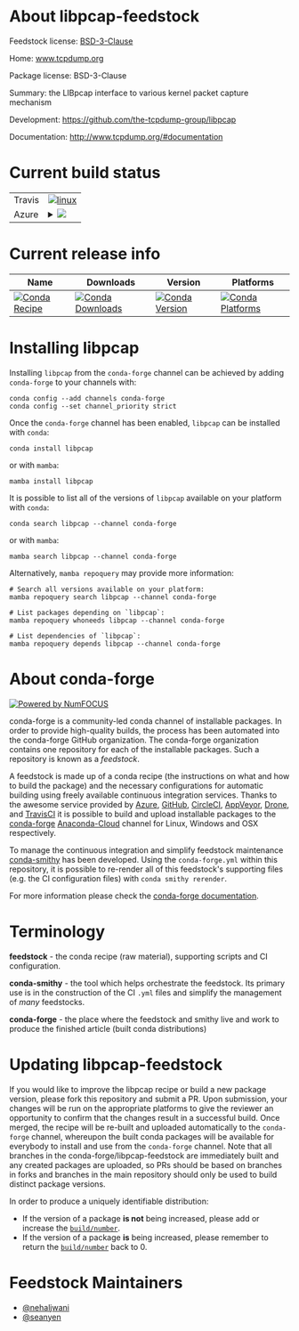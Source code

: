About libpcap-feedstock
=======================

Feedstock license: [BSD-3-Clause](https://github.com/conda-forge/libpcap-feedstock/blob/main/LICENSE.txt)

Home: www.tcpdump.org

Package license: BSD-3-Clause

Summary: the LIBpcap interface to various kernel packet capture mechanism

Development: https://github.com/the-tcpdump-group/libpcap

Documentation: http://www.tcpdump.org/#documentation

Current build status
====================


<table><tr>
    <td>Travis</td>
    <td>
      <a href="https://app.travis-ci.com/conda-forge/libpcap-feedstock">
        <img alt="linux" src="https://img.shields.io/travis/com/conda-forge/libpcap-feedstock/main.svg?label=Linux">
      </a>
    </td>
  </tr>
    
  <tr>
    <td>Azure</td>
    <td>
      <details>
        <summary>
          <a href="https://dev.azure.com/conda-forge/feedstock-builds/_build/latest?definitionId=6053&branchName=main">
            <img src="https://dev.azure.com/conda-forge/feedstock-builds/_apis/build/status/libpcap-feedstock?branchName=main">
          </a>
        </summary>
        <table>
          <thead><tr><th>Variant</th><th>Status</th></tr></thead>
          <tbody><tr>
              <td>linux_64</td>
              <td>
                <a href="https://dev.azure.com/conda-forge/feedstock-builds/_build/latest?definitionId=6053&branchName=main">
                  <img src="https://dev.azure.com/conda-forge/feedstock-builds/_apis/build/status/libpcap-feedstock?branchName=main&jobName=linux&configuration=linux%20linux_64_" alt="variant">
                </a>
              </td>
            </tr><tr>
              <td>linux_aarch64</td>
              <td>
                <a href="https://dev.azure.com/conda-forge/feedstock-builds/_build/latest?definitionId=6053&branchName=main">
                  <img src="https://dev.azure.com/conda-forge/feedstock-builds/_apis/build/status/libpcap-feedstock?branchName=main&jobName=linux&configuration=linux%20linux_aarch64_" alt="variant">
                </a>
              </td>
            </tr><tr>
              <td>linux_ppc64le</td>
              <td>
                <a href="https://dev.azure.com/conda-forge/feedstock-builds/_build/latest?definitionId=6053&branchName=main">
                  <img src="https://dev.azure.com/conda-forge/feedstock-builds/_apis/build/status/libpcap-feedstock?branchName=main&jobName=linux&configuration=linux%20linux_ppc64le_" alt="variant">
                </a>
              </td>
            </tr><tr>
              <td>osx_64</td>
              <td>
                <a href="https://dev.azure.com/conda-forge/feedstock-builds/_build/latest?definitionId=6053&branchName=main">
                  <img src="https://dev.azure.com/conda-forge/feedstock-builds/_apis/build/status/libpcap-feedstock?branchName=main&jobName=osx&configuration=osx%20osx_64_" alt="variant">
                </a>
              </td>
            </tr><tr>
              <td>osx_arm64</td>
              <td>
                <a href="https://dev.azure.com/conda-forge/feedstock-builds/_build/latest?definitionId=6053&branchName=main">
                  <img src="https://dev.azure.com/conda-forge/feedstock-builds/_apis/build/status/libpcap-feedstock?branchName=main&jobName=osx&configuration=osx%20osx_arm64_" alt="variant">
                </a>
              </td>
            </tr><tr>
              <td>win_64</td>
              <td>
                <a href="https://dev.azure.com/conda-forge/feedstock-builds/_build/latest?definitionId=6053&branchName=main">
                  <img src="https://dev.azure.com/conda-forge/feedstock-builds/_apis/build/status/libpcap-feedstock?branchName=main&jobName=win&configuration=win%20win_64_" alt="variant">
                </a>
              </td>
            </tr>
          </tbody>
        </table>
      </details>
    </td>
  </tr>
</table>

Current release info
====================

| Name | Downloads | Version | Platforms |
| --- | --- | --- | --- |
| [![Conda Recipe](https://img.shields.io/badge/recipe-libpcap-green.svg)](https://anaconda.org/conda-forge/libpcap) | [![Conda Downloads](https://img.shields.io/conda/dn/conda-forge/libpcap.svg)](https://anaconda.org/conda-forge/libpcap) | [![Conda Version](https://img.shields.io/conda/vn/conda-forge/libpcap.svg)](https://anaconda.org/conda-forge/libpcap) | [![Conda Platforms](https://img.shields.io/conda/pn/conda-forge/libpcap.svg)](https://anaconda.org/conda-forge/libpcap) |

Installing libpcap
==================

Installing `libpcap` from the `conda-forge` channel can be achieved by adding `conda-forge` to your channels with:

```
conda config --add channels conda-forge
conda config --set channel_priority strict
```

Once the `conda-forge` channel has been enabled, `libpcap` can be installed with `conda`:

```
conda install libpcap
```

or with `mamba`:

```
mamba install libpcap
```

It is possible to list all of the versions of `libpcap` available on your platform with `conda`:

```
conda search libpcap --channel conda-forge
```

or with `mamba`:

```
mamba search libpcap --channel conda-forge
```

Alternatively, `mamba repoquery` may provide more information:

```
# Search all versions available on your platform:
mamba repoquery search libpcap --channel conda-forge

# List packages depending on `libpcap`:
mamba repoquery whoneeds libpcap --channel conda-forge

# List dependencies of `libpcap`:
mamba repoquery depends libpcap --channel conda-forge
```


About conda-forge
=================

[![Powered by
NumFOCUS](https://img.shields.io/badge/powered%20by-NumFOCUS-orange.svg?style=flat&colorA=E1523D&colorB=007D8A)](https://numfocus.org)

conda-forge is a community-led conda channel of installable packages.
In order to provide high-quality builds, the process has been automated into the
conda-forge GitHub organization. The conda-forge organization contains one repository
for each of the installable packages. Such a repository is known as a *feedstock*.

A feedstock is made up of a conda recipe (the instructions on what and how to build
the package) and the necessary configurations for automatic building using freely
available continuous integration services. Thanks to the awesome service provided by
[Azure](https://azure.microsoft.com/en-us/services/devops/), [GitHub](https://github.com/),
[CircleCI](https://circleci.com/), [AppVeyor](https://www.appveyor.com/),
[Drone](https://cloud.drone.io/welcome), and [TravisCI](https://travis-ci.com/)
it is possible to build and upload installable packages to the
[conda-forge](https://anaconda.org/conda-forge) [Anaconda-Cloud](https://anaconda.org/)
channel for Linux, Windows and OSX respectively.

To manage the continuous integration and simplify feedstock maintenance
[conda-smithy](https://github.com/conda-forge/conda-smithy) has been developed.
Using the ``conda-forge.yml`` within this repository, it is possible to re-render all of
this feedstock's supporting files (e.g. the CI configuration files) with ``conda smithy rerender``.

For more information please check the [conda-forge documentation](https://conda-forge.org/docs/).

Terminology
===========

**feedstock** - the conda recipe (raw material), supporting scripts and CI configuration.

**conda-smithy** - the tool which helps orchestrate the feedstock.
                   Its primary use is in the construction of the CI ``.yml`` files
                   and simplify the management of *many* feedstocks.

**conda-forge** - the place where the feedstock and smithy live and work to
                  produce the finished article (built conda distributions)


Updating libpcap-feedstock
==========================

If you would like to improve the libpcap recipe or build a new
package version, please fork this repository and submit a PR. Upon submission,
your changes will be run on the appropriate platforms to give the reviewer an
opportunity to confirm that the changes result in a successful build. Once
merged, the recipe will be re-built and uploaded automatically to the
`conda-forge` channel, whereupon the built conda packages will be available for
everybody to install and use from the `conda-forge` channel.
Note that all branches in the conda-forge/libpcap-feedstock are
immediately built and any created packages are uploaded, so PRs should be based
on branches in forks and branches in the main repository should only be used to
build distinct package versions.

In order to produce a uniquely identifiable distribution:
 * If the version of a package **is not** being increased, please add or increase
   the [``build/number``](https://docs.conda.io/projects/conda-build/en/latest/resources/define-metadata.html#build-number-and-string).
 * If the version of a package **is** being increased, please remember to return
   the [``build/number``](https://docs.conda.io/projects/conda-build/en/latest/resources/define-metadata.html#build-number-and-string)
   back to 0.

Feedstock Maintainers
=====================

* [@nehaljwani](https://github.com/nehaljwani/)
* [@seanyen](https://github.com/seanyen/)

